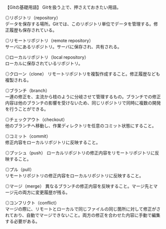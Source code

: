 【Gitの基礎用語】
Gitを扱う上で、押さえておきたい用語。


◎リポジトリ（repository）	
データを保存する場所。Gitでは、このリポジトリ単位でデータを管理する。修正履歴も保存されている。

◎リモートリポジトリ（remote repository）	
サーバにあるリポジトリ。サーバに保存され、共有される。

◎ローカルリポジトリ（local repository）	
ローカルに保存されているリポジトリ。

◎クローン（clone）
リモートリポジトリを複製作成すること。修正履歴なども複製される。

◎ブランチ（branch）	
一連の修正を、主流から枝のように分岐させて管理するもの。ブランチでの修正内容は他のブランチの影響を受けないため、同じリポジトリで同時に複数の開発を行うことができる。

◎チェックアウト（checkout）	
他のブランチへ移動し、作業ディレクトリを任意のコミット状態にすること。

◎コミット（commit）	
修正内容をローカルリポジトリに反映すること。

◎プッシュ（push）
ローカルリポジトリの修正内容をリモートリポジトリに反映すること。

◎プル（pull）	
リモートリポジトリの修正内容をローカルリポジトリに反映すること。

◎マージ（merge）
異なるブランチの修正内容を反映すること。マージ先とマージ元の両方に変更履歴が残る。

◎コンフリクト（conflict）	
マージの際に、リモートとローカルで同じファイルの同じ箇所に対して修正がされており、自動でマージできないこと。両方の修正を合わせた内容に手動で編集する必要がある。
